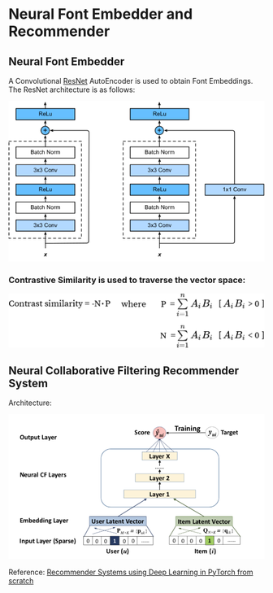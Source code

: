 # Neural Font Embedder and Recommender


## Neural Font Embedder

A Convolutional [ResNet](https://arxiv.org/abs/1512.03385) AutoEncoder is used to obtain Font Embeddings. <br>
The ResNet architecture is as follows:

![resnet-block](./assets/resnet-block.png)

### Contrastive Similarity is used to traverse the vector space:

![contrastive-similarity](./assets/cs-metric.png)

## Neural Collaborative Filtering Recommender System

Architecture:

![neural-cf](./assets/neural-cf.png)

Reference: [Recommender Systems using Deep Learning in PyTorch from scratch](https://towardsdatascience.com/recommender-systems-using-deep-learning-in-pytorch-from-scratch-f661b8f391d7)
